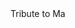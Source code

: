 <!-- Must declare document type to ensure the gen of HTML is compatible with all browsers-->
<!DOCTYPE html>

<main id="main">
     <header id="title">
     <link rel="stylesheet" href="stylesheet.css">
     </header>
     <figure id="img-div">
     <figcaption id="img-caption">Tribute to Ma</figcaption>
     </figure>
     <a id="Tribute Link" target="_blank"></a>
     <body> 
          <h1></h1>
          <section></section>
          <h2><h2>
          <section></section>
     </body>
</main> 

